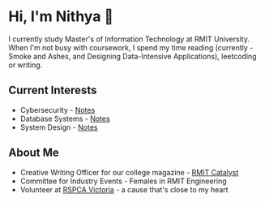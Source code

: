 # Hi, I'm Nithya 👋
I currently study Master's of Information Technology at RMIT University. 
When I'm not busy with coursework, I spend my time reading (currently - Smoke and Ashes, and Designing Data-Intensive Applications), leetcoding or writing. 

## Current Interests 
- Cybersecurity - [Notes](https://github.com/NithyaNN3/cybersec)
- Database Systems - [Notes](https://github.com/NithyaNN3/System-design/tree/main/Databases)
- System Design - [Notes](https://github.com/NithyaNN3/System-design/)

## About Me
- Creative Writing Officer for our college magazine - [RMIT Catalyst](https://www.rusu.rmit.edu.au/catalyst)
- Committee for Industry Events - Females in RMIT Engineering
- Volunteer at [RSPCA Victoria](https://rspcavic.org/) - a cause that's close to my heart
